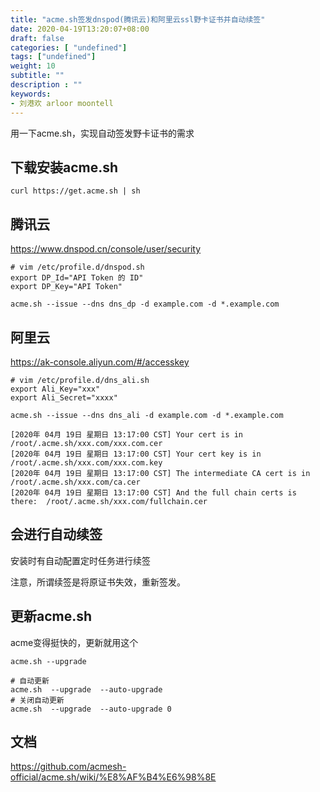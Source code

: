```yaml
---
title: "acme.sh签发dnspod(腾讯云)和阿里云ssl野卡证书并自动续签"
date: 2020-04-19T13:20:07+08:00
draft: false
categories: [ "undefined"]
tags: ["undefined"]
weight: 10
subtitle: ""
description : ""
keywords:
- 刘港欢 arloor moontell
---
```


用一下acme.sh，实现自动签发野卡证书的需求
<!--more-->

## 下载安装acme.sh

```
curl https://get.acme.sh | sh
```


## 腾讯云

https://www.dnspod.cn/console/user/security


```
# vim /etc/profile.d/dnspod.sh
export DP_Id="API Token 的 ID"
export DP_Key="API Token"
```

```
acme.sh --issue --dns dns_dp -d example.com -d *.example.com
```

## 阿里云

https://ak-console.aliyun.com/#/accesskey


```
# vim /etc/profile.d/dns_ali.sh
export Ali_Key="xxx"
export Ali_Secret="xxxx"
```

```
acme.sh --issue --dns dns_ali -d example.com -d *.example.com 
```

```
[2020年 04月 19日 星期日 13:17:00 CST] Your cert is in  /root/.acme.sh/xxx.com/xxx.com.cer
[2020年 04月 19日 星期日 13:17:00 CST] Your cert key is in  /root/.acme.sh/xxx.com/xxx.com.key
[2020年 04月 19日 星期日 13:17:00 CST] The intermediate CA cert is in  /root/.acme.sh/xxx.com/ca.cer
[2020年 04月 19日 星期日 13:17:00 CST] And the full chain certs is there:  /root/.acme.sh/xxx.com/fullchain.cer 
```

## 会进行自动续签

安装时有自动配置定时任务进行续签

注意，所谓续签是将原证书失效，重新签发。

## 更新acme.sh

acme变得挺快的，更新就用这个

```
acme.sh --upgrade
```

```
# 自动更新
acme.sh  --upgrade  --auto-upgrade
# 关闭自动更新
acme.sh  --upgrade  --auto-upgrade 0
```

## 文档

https://github.com/acmesh-official/acme.sh/wiki/%E8%AF%B4%E6%98%8E

